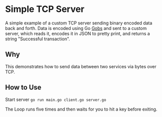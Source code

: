 # Simple TCP Server
A simple example of a custom TCP server sending binary encoded data back and forth.
Data is encoded using Go [Gobs](https://blog.golang.org/gobs-of-data) and sent
to a custom server, which reads it, encodes it in JSON to pretty print, and returns
a string "Successful transaction".

## Why
This demonstrates how to send data between two services via bytes over TCP.

## How to Use
Start server `go run main.go client.go server.go`

The Loop runs five times and then waits for you to hit a key before exiting.
